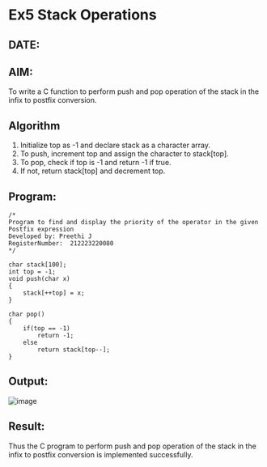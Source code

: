 # Ex5 Stack Operations
## DATE:
## AIM:
To write a C function to perform push and pop operation of the stack in the infix to postfix conversion.

## Algorithm
1. Initialize top as -1 and declare stack as a character array.
2. To push, increment top and assign the character to stack[top].
3. To pop, check if top is -1 and return -1 if true.
4. If not, return stack[top] and decrement top.
  

## Program:
```
/*
Program to find and display the priority of the operator in the given Postfix expression
Developed by: Preethi J
RegisterNumber:  212223220080
*/
```

```
char stack[100]; 
int top = -1; 
void push(char x) 
{ 
    stack[++top] = x; 
} 
 
char pop() 
{ 
    if(top == -1) 
        return -1; 
    else 
        return stack[top--]; 
}  
```

## Output:

![image](https://github.com/user-attachments/assets/23da5271-eb46-4c4f-bc10-e866aee01978)


## Result:
Thus the C program to perform push and pop operation of the stack in the infix to postfix conversion is implemented successfully.
